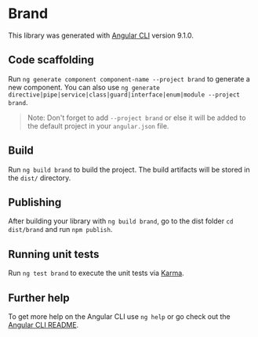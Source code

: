 # Brand

This library was generated with [Angular CLI](https://github.com/angular/angular-cli) version 9.1.0.

## Code scaffolding

Run `ng generate component component-name --project brand` to generate a new component. You can also use `ng generate directive|pipe|service|class|guard|interface|enum|module --project brand`.
> Note: Don't forget to add `--project brand` or else it will be added to the default project in your `angular.json` file. 

## Build

Run `ng build brand` to build the project. The build artifacts will be stored in the `dist/` directory.

## Publishing

After building your library with `ng build brand`, go to the dist folder `cd dist/brand` and run `npm publish`.

## Running unit tests

Run `ng test brand` to execute the unit tests via [Karma](https://karma-runner.github.io).

## Further help

To get more help on the Angular CLI use `ng help` or go check out the [Angular CLI README](https://github.com/angular/angular-cli/blob/master/README.md).
